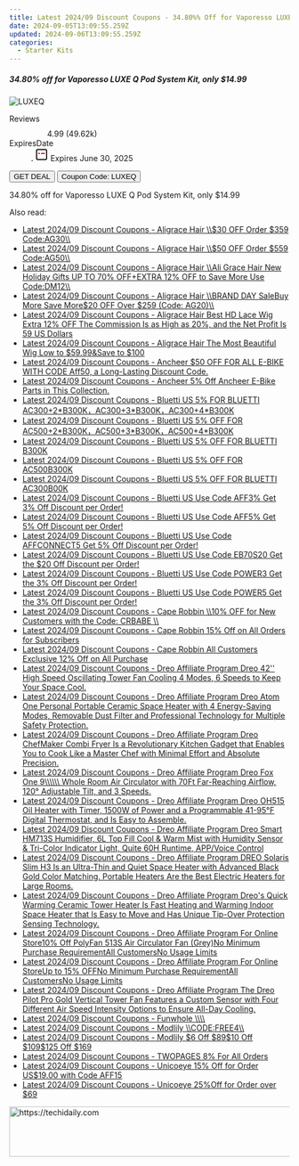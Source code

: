 ```yaml
---
title: Latest 2024/09 Discount Coupons - 34.80%% Off for Vaporesso LUXE Q Pod System Kit, only $14.99
date: 2024-09-05T13:09:55.259Z
updated: 2024-09-06T13:09:55.259Z
categories:
  - Starter Kits
---
```



<div class="max-w-4xl mx-auto grid grid-cols-1 lg:max-w-5xl lg:gap-x-20 lg:grid-cols-2">
  <div class="relative p-3 col-start-1 row-start-1 flex flex-col-reverse rounded-lg bg-gradient-to-t from-black/75 via-black/0 sm:bg-none sm:row-start-2 sm:p-0 lg:row-start-1">
    <h5 class="mt-1 text-lg font-semibold text-white sm:text-slate-900 md:text-2xl dark:sm:text-white">34.80% off for Vaporesso LUXE Q Pod System Kit, only $14.99</h5>
  </div>
  
  <div class="col-start-1 col-end-3 row-start-1 grid gap-4 sm:mb-6 sm:grid-cols-4 lg:col-start-2 lg:row-span-6 lg:row-end-6 lg:mb-0 lg:gap-6">
      <img src="https://static.shareasale.com/image/90958/deal/000000_16159725124958.png" onClick="javascript:window.open(decodeURIComponent('https%3A%2F%2Fwww.shareasale.com%2Fu.cfm%3Fd%3D776002%26m%3D90958%26u%3D4338022'), '_blank');void(0);" alt="LUXEQ" class="h-60 w-full rounded-lg object-cover sm:col-span-2 sm:h-52 lg:col-span-full" loading="lazy" />
    
  </div>
  <dl class="row-start-2 mt-4 flex items-center text-xs font-medium sm:row-start-3 sm:mt-1 md:mt-2.5 lg:row-start-2">
    <dt class="sr-only">Reviews</dt>
    <dd class="flex items-center text-indigo-600 dark:text-indigo-400">
      <svg width="24" height="24" fill="none" aria-hidden="true" class="mr-1 stroke-current dark:stroke-indigo-500">
        <path d="m12 5 2 5h5l-4 4 2.103 5L12 16l-5.103 3L9 14l-4-4h5l2-5Z" stroke-width="2" stroke-linecap="round" stroke-linejoin="round" />
      </svg>
      <span>4.99 <span class="font-normal text-slate-400">(49.62k)</span></span>
    </dd>
    <dt class="sr-only">ExpiresDate</dt>
    <dd class="flex items-center">
      <svg width="2" height="2" aria-hidden="true" fill="currentColor" class="mx-3 text-slate-300">
        <circle cx="1" cy="1" r="1" />
      </svg>
      <svg width="24" height="24" viewBox="0 0 24 24" fill="none" stroke="currentColor" stroke-width="2">
        <rect x="3" y="3" width="18" height="18" rx="2" fill="#fff" />
        <path d="M6 10L18 10" stroke="red" stroke-width="2" fill="none" />
        <path d="M10 6L10 18" stroke="#fff" stroke-width="2" fill="none" />
      </svg>
      Expires June 30, 2025    </dd>
  </dl>
  <div class="col-start-1 row-start-3 mt-4 self-center sm:col-start-2 sm:row-span-2 sm:row-start-2 sm:mt-0 lg:col-start-1 lg:row-start-3 lg:row-end-4 lg:mt-6">
    <button type="button" onClick="javascript:window.open(decodeURIComponent('https%3A%2F%2Fwww.shareasale.com%2Fu.cfm%3Fd%3D776002%26m%3D90958%26u%3D4338022'), '_blank');void(0);" class="rounded-lg bg-red-600 px-3 py-2 text-sm font-medium leading-6 text-white">GET DEAL</button>
    <button type="button" onClick="javascript:window.open(decodeURIComponent('https%3A%2F%2Fwww.shareasale.com%2Fu.cfm%3Fd%3D776002%26m%3D90958%26u%3D4338022'), '_blank');void(0);" class="border-dashed border-2 border-indigo-600 bg-green-100 text-sm leading-6 font-medium py-2 px-3 rounded-lg">Coupon Code: LUXEQ</button>
  </div>
  <p class="col-start-1 mt-4 text-sm leading-6 sm:col-span-2 lg:col-span-1 lg:row-start-4 lg:mt-6 dark:text-slate-400">
    34.80% off for Vaporesso LUXE Q Pod System Kit, only $14.99 
  </p>
</div>
<span class="atpl-alsoreadstyle">Also read:</span>
<div><ul>
<li><a href="https://coupons.techidaily.com/coupon-1671182-app-19272-impact/"><u>Latest 2024/09 Discount Coupons - Aligrace Hair \\$30 OFF Order $359 Code:AG30\\</u></a></li>
<li><a href="https://coupons.techidaily.com/coupon-1671183-app-19272-impact/"><u>Latest 2024/09 Discount Coupons - Aligrace Hair \\$50 OFF Order $559 Code:AG50\\</u></a></li>
<li><a href="https://coupons.techidaily.com/coupon-1689396-app-19272-impact/"><u>Latest 2024/09 Discount Coupons - Aligrace Hair \\Ali Grace Hair New Holiday Gifts UP TO 70% OFF+EXTRA 12% OFF to Save More Use Code:DM12\\</u></a></li>
<li><a href="https://coupons.techidaily.com/coupon-1671181-app-19272-impact/"><u>Latest 2024/09 Discount Coupons - Aligrace Hair \\BRAND DAY SaleBuy More Save More$20 OFF Over $259 (Code: AG20)\\</u></a></li>
<li><a href="https://coupons.techidaily.com/coupon-1671152-app-19272-impact/"><u>Latest 2024/09 Discount Coupons - Aligrace Hair Best HD Lace Wig Extra 12% OFF The Commission Is as High as 20%, and the Net Profit Is 59 US Dollars</u></a></li>
<li><a href="https://coupons.techidaily.com/coupon-1690825-app-19272-impact/"><u>Latest 2024/09 Discount Coupons - Aligrace Hair The Most Beautiful Wig Low to $59.99&Save to $100</u></a></li>
<li><a href="https://coupons.techidaily.com/coupon-1643091-app-17326-impact/"><u>Latest 2024/09 Discount Coupons - Ancheer $50 OFF FOR ALL E-BIKE WITH CODE Aff50, a Long-Lasting Discount Code.</u></a></li>
<li><a href="https://coupons.techidaily.com/coupon-1498636-app-17326-impact/"><u>Latest 2024/09 Discount Coupons - Ancheer 5% Off Ancheer E-Bike Parts in This Collection.</u></a></li>
<li><a href="https://coupons.techidaily.com/coupon-2133069-app-17108-impact/"><u>Latest 2024/09 Discount Coupons - Bluetti US 5% FOR  BLUETTI  AC300+2*B300K，AC300+3*B300K，AC300+4*B300K</u></a></li>
<li><a href="https://coupons.techidaily.com/coupon-2133071-app-17108-impact/"><u>Latest 2024/09 Discount Coupons - Bluetti US 5% OFF FOR  AC500+2*B300K，AC500+3*B300K，AC500+4*B300K</u></a></li>
<li><a href="https://coupons.techidaily.com/coupon-2132137-app-17108-impact/"><u>Latest 2024/09 Discount Coupons - Bluetti US 5% OFF FOR  BLUETTI B300K</u></a></li>
<li><a href="https://coupons.techidaily.com/coupon-2132159-app-17108-impact/"><u>Latest 2024/09 Discount Coupons - Bluetti US 5% OFF FOR AC500B300K</u></a></li>
<li><a href="https://coupons.techidaily.com/coupon-2132158-app-17108-impact/"><u>Latest 2024/09 Discount Coupons - Bluetti US 5% OFF FOR BLUETTI AC300B00K</u></a></li>
<li><a href="https://coupons.techidaily.com/coupon-2127682-app-17108-impact/"><u>Latest 2024/09 Discount Coupons - Bluetti US Use Code AFF3% Get 3% Off Discount per Order!</u></a></li>
<li><a href="https://coupons.techidaily.com/coupon-2127681-app-17108-impact/"><u>Latest 2024/09 Discount Coupons - Bluetti US Use Code AFF5% Get 5% Off Discount per Order!</u></a></li>
<li><a href="https://coupons.techidaily.com/coupon-2127713-app-17108-impact/"><u>Latest 2024/09 Discount Coupons - Bluetti US Use Code AFFCONNECT5 Get 5% Off Discount per Order!</u></a></li>
<li><a href="https://coupons.techidaily.com/coupon-2127710-app-17108-impact/"><u>Latest 2024/09 Discount Coupons - Bluetti US Use Code EB70S20 Get the $20 Off Discount per Order!</u></a></li>
<li><a href="https://coupons.techidaily.com/coupon-2127703-app-17108-impact/"><u>Latest 2024/09 Discount Coupons - Bluetti US Use Code POWER3 Get the 3% Off Discount per Order!</u></a></li>
<li><a href="https://coupons.techidaily.com/coupon-2127705-app-17108-impact/"><u>Latest 2024/09 Discount Coupons - Bluetti US Use Code POWER5 Get the 3% Off Discount per Order!</u></a></li>
<li><a href="https://coupons.techidaily.com/coupon-2037452-app-18460-impact/"><u>Latest 2024/09 Discount Coupons - Cape Robbin \\10% OFF for New Customers with the Code: CRBABE \\</u></a></li>
<li><a href="https://coupons.techidaily.com/coupon-1625019-app-18460-impact/"><u>Latest 2024/09 Discount Coupons - Cape Robbin 15% Off on All Orders for Subscribers</u></a></li>
<li><a href="https://coupons.techidaily.com/coupon-1604161-app-18460-impact/"><u>Latest 2024/09 Discount Coupons - Cape Robbin All Customers Exclusive 12% Off on All Purchase</u></a></li>
<li><a href="https://coupons.techidaily.com/coupon-1970229-app-17463-impact/"><u>Latest 2024/09 Discount Coupons - Dreo Affiliate Program Dreo 42'' High Speed Oscillating Tower Fan Cooling 4 Modes, 6 Speeds to Keep Your Space Cool.</u></a></li>
<li><a href="https://coupons.techidaily.com/coupon-1926528-app-17463-impact/"><u>Latest 2024/09 Discount Coupons - Dreo Affiliate Program Dreo Atom One Personal Portable Ceramic Space Heater with 4 Energy-Saving Modes, Removable Dust Filter and Professional Technology for Multiple Safety Protection.</u></a></li>
<li><a href="https://coupons.techidaily.com/coupon-1926499-app-17463-impact/"><u>Latest 2024/09 Discount Coupons - Dreo Affiliate Program Dreo ChefMaker Combi Fryer Is a Revolutionary Kitchen Gadget that Enables You to Cook Like a Master Chef with Minimal Effort and Absolute Precision.</u></a></li>
<li><a href="https://coupons.techidaily.com/coupon-1970228-app-17463-impact/"><u>Latest 2024/09 Discount Coupons - Dreo Affiliate Program Dreo Fox One 9\\\\\\ Whole Room Air Circulator with 70Ft Far-Reaching Airflow, 120° Adjustable Tilt, and 3 Speeds.</u></a></li>
<li><a href="https://coupons.techidaily.com/coupon-1926523-app-17463-impact/"><u>Latest 2024/09 Discount Coupons - Dreo Affiliate Program Dreo OH515 Oil Heater with Timer, 1500W of Power and a Programmable 41-95°F Digital Thermostat, and Is Easy to Assemble.</u></a></li>
<li><a href="https://coupons.techidaily.com/coupon-1926519-app-17463-impact/"><u>Latest 2024/09 Discount Coupons - Dreo Affiliate Program Dreo Smart HM713S Humidifier, 6L Top Fill Cool & Warm Mist with Humidity Sensor & Tri-Color Indicator Light, Quite 60H Runtime, APP/Voice Control</u></a></li>
<li><a href="https://coupons.techidaily.com/coupon-1926527-app-17463-impact/"><u>Latest 2024/09 Discount Coupons - Dreo Affiliate Program DREO Solaris Slim H3 Is an Ultra-Thin and Quiet Space Heater with Advanced Black Gold Color Matching. Portable Heaters Are the Best Electric Heaters for Large Rooms.</u></a></li>
<li><a href="https://coupons.techidaily.com/coupon-1970230-app-17463-impact/"><u>Latest 2024/09 Discount Coupons - Dreo Affiliate Program Dreo's Quick Warming Ceramic Tower Heater Is Fast Heating and Warming Indoor Space Heater that Is Easy to Move and Has Unique Tip-Over Protection Sensing Technology.</u></a></li>
<li><a href="https://coupons.techidaily.com/coupon-1926589-app-17463-impact/"><u>Latest 2024/09 Discount Coupons - Dreo Affiliate Program For Online Store10% Off PolyFan 513S Air Circulator Fan (Grey)No Minimum Purchase RequirementAll CustomersNo Usage Limits</u></a></li>
<li><a href="https://coupons.techidaily.com/coupon-1926569-app-17463-impact/"><u>Latest 2024/09 Discount Coupons - Dreo Affiliate Program For Online StoreUp to 15% OFFNo Minimum Purchase RequirementAll CustomersNo Usage Limits</u></a></li>
<li><a href="https://coupons.techidaily.com/coupon-1926520-app-17463-impact/"><u>Latest 2024/09 Discount Coupons - Dreo Affiliate Program The Dreo Pilot Pro Gold Vertical Tower Fan Features a Custom Sensor with Four Different Air Speed Intensity Options to Ensure All-Day Cooling.</u></a></li>
<li><a href="https://coupons.techidaily.com/coupon-1479077-app-17189-impact/"><u>Latest 2024/09 Discount Coupons - Funwhole \\\\</u></a></li>
<li><a href="https://coupons.techidaily.com/coupon-2139309-app-17059-impact/"><u>Latest 2024/09 Discount Coupons - Modlily \\CODE:FREE4\\</u></a></li>
<li><a href="https://coupons.techidaily.com/coupon-2139308-app-17059-impact/"><u>Latest 2024/09 Discount Coupons - Modlily $6 Off $89$10 Off $109$125 Off $169</u></a></li>
<li><a href="https://coupons.techidaily.com/coupon-1608877-app-18544-impact/"><u>Latest 2024/09 Discount Coupons - TWOPAGES 8% For All Orders</u></a></li>
<li><a href="https://coupons.techidaily.com/coupon-1873460-app-18498-impact/"><u>Latest 2024/09 Discount Coupons - Unicoeye 15% Off for Order US$19.00 with Code AFF15</u></a></li>
<li><a href="https://coupons.techidaily.com/coupon-1660531-app-18498-impact/"><u>Latest 2024/09 Discount Coupons - Unicoeye 25%Off for Order over $69</u></a></li>
</ul></div>

<ins class="adsbygoogle"
      style="display:block"
      data-ad-client="ca-pub-7571918770474297"
      data-ad-slot="8358498916"
      data-ad-format="auto"
      data-full-width-responsive="true"></ins>
<!-- affiliate ads begin -->
<a href="https://appsumo.8odi.net/c/5597632/2129739/7443" target="_top" id="2129739">
  <img src="//a.impactradius-go.com/display-ad/7443-2129739" border="0" alt="https://techidaily.com" width="728" height="90"/>
</a>
<img height="0" width="0" src="https://appsumo.8odi.net/i/5597632/2129739/7443" style="position:absolute;visibility:hidden;" border="0" />
<!-- affiliate ads end -->